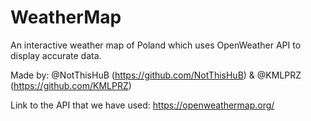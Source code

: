 # WeatherMap
An interactive weather map of Poland which uses OpenWeather API to display accurate data.

Made by:
@NotThisHuB (https://github.com/NotThisHuB) & 
@KMLPRZ (https://github.com/KMLPRZ)

Link to the API that we have used:
https://openweathermap.org/

